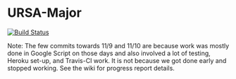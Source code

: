 URSA-Major
==========

[![Build Status](https://travis-ci.org/Jacoby04/URSA-Major.svg?branch=master)](https://travis-ci.org/Jacoby04/URSA-Major)

Note: The few commits towards 11/9 and 11/10 are because work was mostly done in Google Script on those days and also involved a lot of testing, Heroku set-up, and Travis-CI work. It is not because we got done early and stopped working. See the wiki for progress report details.
